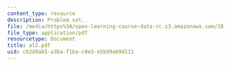 ```yaml
---
content_type: resource
description: Problem set.
file: /media/https%3A/open-learning-course-data-rc.s3.amazonaws.com/18-06ci-linear-algebra-communications-intensive-spring-2004/c62d9ab5a3baf1bac8e3e5b99ab9d111_al2.pdf
file_type: application/pdf
resourcetype: Document
title: al2.pdf
uid: c62d9ab5-a3ba-f1ba-c8e3-e5b99ab9d111
---
```

